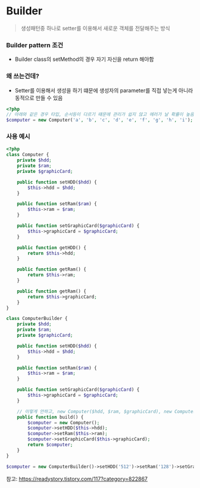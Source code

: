 # Builder

> 생성패턴중 하나로 setter를 이용해서 새로운 객체를 전달해주는 방식

### Builder pattern 조건

- Builder class의 setMethod의 경우 자기 자신을 return 해야함

### 왜 쓰는건데?

- Setter를 이용해서 생성을 하기 떄문에 생성자의 parameter를 직접 넣는게 아니라 동적으로 만들 수 있음

```php
<?php
// 아래와 같은 경우 타입, 순서등이 다르기 떄문에 관리가 쉽지 않고 에러가 날 확률이 높음
$computer = new Computer('a', 'b', 'c', 'd', 'e', 'f', 'g', 'h', 'i');
```

### 사용 예시

```php
<?php
class Computer {
	private $hdd;
	private $ram;
	private $graphicCard;

	public function setHDD($hdd) {
		$this->hdd = $hdd;
	}

	public function setRam($ram) {
		$this->ram = $ram;
	}

	public function setGraphicCard($graphicCard) {
		$this->graphicCard = $graphicCard;
	}

	public function getHDD() {
		return $this->hdd;
	}

	public function getRam() {
		return $this->ram;
	}

	public function getRam() {
		return $this->graphicCard;
	}
}

class ComputerBuilder {
	private $hdd;
	private $ram;
	private $graphicCard;

	public function setHDD($hdd) {
		$this->hdd = $hdd;
	}

	public function setRam($ram) {
		$this->ram = $ram;
	}

	public function setGraphicCard($graphicCard) {
		$this->graphicCard = $graphicCard;
	}

	// 이렇게 안하고, new Computer($hdd, $ram, $graphicCard), new Computer($this) 같이 쓰기도 함
	public function build() {
		$computer = new Computer();
		$computer->setHDD($this->hdd);
		$computer->setRam($this->ram);
		$computer->setGraphicCard($this->graphicCard);
		return $computer;
	}
}

$computer = new ComputerBuilder()->setHDD('512')->setRam('128')->setGraphicCard('3080')->build();
```

참고: https://readystory.tistory.com/117?category=822867
